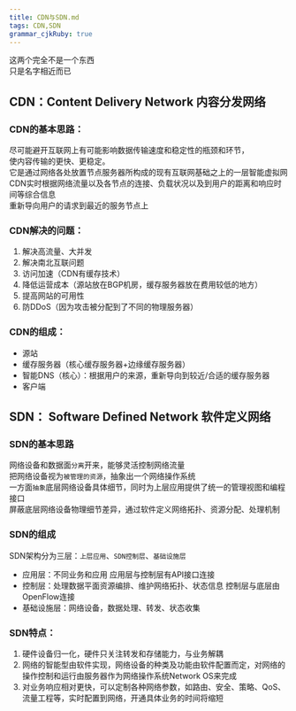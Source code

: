 ```yaml
---
title: CDN与SDN.md
tags: CDN,SDN
grammar_cjkRuby: true
---
```



这两个完全不是一个东西  
只是名字相近而已 
 
## CDN：Content Delivery Network 内容分发网络  
  
### CDN的基本思路：

尽可能避开互联网上有可能影响数据传输速度和稳定性的瓶颈和环节，  
使内容传输的更快、更稳定。  
它是通过网络各处放置节点服务器所构成的现有互联网基础之上的一层智能虚拟网  
CDN实时根据网络流量以及各节点的连接、负载状况以及到用户的距离和响应时间等综合信息  
重新导向用户的请求到最近的服务节点上  
  
### CDN解决的问题：

1. 解决高流量、大并发  
2. 解决南北互联问题  
3. 访问加速（CDN有缓存技术）  
4. 降低运营成本（源站放在BGP机房，缓存服务器放在费用较低的地方）  
5. 提高网站的可用性  
6. 防DDoS（因为攻击被分配到了不同的物理服务器）  


### CDN的组成：

* 源站  
* 缓存服务器（核心缓存服务器+边缘缓存服务器）  
* 智能DNS（核心）：根据用户的来源，重新导向到较近/合适的缓存服务器
* 客户端


## SDN： Software Defined Network 软件定义网络

### SDN的基本思路

网络设备和数据面`分离`开来，能够灵活控制网络流量  
把网络设备视为`被管理的资源`，抽象出一个网络操作系统  
一方面`抽象`底层网络设备具体细节，同时为上层应用提供了统一的管理视图和编程接口  
屏蔽底层网络设备物理细节差异，通过软件定义网络拓扑、资源分配、处理机制  

### SDN的组成
SDN架构分为三层：`上层应用`、`SDN控制层`、`基础设施层 ` 

* 应用层：不同业务和应用 应用层与控制层有API接口连接  
* 控制层：处理数据平面资源编排、维护网络拓扑、状态信息  控制层与底层由OpenFlow连接  
* 基础设施层：网络设备，数据处理、转发、状态收集  

### SDN特点：

1. 硬件设备归一化，硬件只关注转发和存储能力，与业务解耦  
2. 网络的智能型由软件实现，网络设备的种类及功能由软件配置而定，对网络的操作控制和运行由服务器作为网络操作系统Network OS来完成  
3. 对业务响应相对更快，可以定制各种网络参数，如路由、安全、策略、QoS、流量工程等，实时配置到网络，开通具体业务的时间将缩短  
